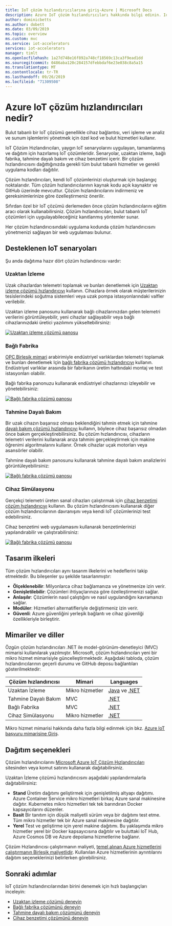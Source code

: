 ```yaml
---
title: IoT çözüm hızlandırıcılarına giriş-Azure | Microsoft Docs
description: Azure IoT çözüm hızlandırıcıları hakkında bilgi edinin. IoT çözüm hızlandırıcıları, IoT çözümlerini dağıtmak için kullanılan tam kapsamlı, uçtan uca ve dağıtıma hazır sistemlerdir.
author: dominicbetts
ms.author: dobett
ms.date: 03/09/2019
ms.topic: overview
ms.custom: mvc
ms.service: iot-accelerators
services: iot-accelerators
manager: timlt
ms.openlocfilehash: 1a27d748e16f892a748cf18569c13ca3f9ead1dd
ms.sourcegitcommit: 0486aba120c284157dfebbdaf6e23e038c8a5a15
ms.translationtype: MT
ms.contentlocale: tr-TR
ms.lasthandoff: 09/26/2019
ms.locfileid: "71309508"
---
```

# <a name="what-are-azure-iot-solution-accelerators"></a>Azure IoT çözüm hızlandırıcıları nedir?

Bulut tabanlı bir IoT çözümü genellikle cihaz bağlantısı, veri işleme ve analiz ve sunum işlemlerini yönetmek için özel kod ve bulut hizmetleri kullanır.

IoT Çözüm Hızlandırıcıları, yaygın IoT senaryolarını uygulayan, tamamlanmış ve dağıtım için hazırlamış IoT çözümleridir. Senaryolar, uzaktan izleme, bağlı fabrika, tahmine dayalı bakım ve cihaz benzetimi içerir. Bir çözüm hızlandırıcısını dağıttığınızda gerekli tüm bulut tabanlı hizmetler ve gerekli uygulama kodları dağıtılır.

Çözüm hızlandırıcıları, kendi IoT çözümlerinizi oluşturmak için başlangıç noktalarıdır. Tüm çözüm hızlandırıcılarının kaynak kodu açık kaynaktır ve GitHub üzerinde mevcuttur. Çözüm hızlandırıcılarını indirmeniz ve gereksinimlerinize göre özelleştirmeniz önerilir.

Sıfırdan özel bir IoT çözümü derlemeden önce çözüm hızlandırıcılarını eğitim aracı olarak kullanabilirsiniz. Çözüm hızlandırıcıları, bulut tabanlı IoT çözümleri için uygulayabileceğiniz kanıtlanmış yöntemler sunar.

Her çözüm hızlandırıcısındaki uygulama kodunda çözüm hızlandırıcısını yönetmenizi sağlayan bir web uygulaması bulunur.

## <a name="supported-iot-scenarios"></a>Desteklenen IoT senaryoları

Şu anda dağıtıma hazır dört çözüm hızlandırıcısı vardır:

### <a name="remote-monitoring"></a>Uzaktan İzleme

Uzak cihazlardan telemetri toplamak ve bunları denetlemek için [Uzaktan izleme çözümü hızlandırıcıyı](iot-accelerators-remote-monitoring-sample-walkthrough.md) kullanın. Cihazlara örnek olarak müşterilerinizin tesislerindeki soğutma sistemleri veya uzak pompa istasyonlarındaki valfler verilebilir.

Uzaktan izleme panosunu kullanarak bağlı cihazlarınızdan gelen telemetri verilerini görüntüleyebilir, yeni cihazlar sağlayabilir veya bağlı cihazlarınızdaki üretici yazılımını yükseltebilirsiniz:

[![Uzaktan izleme çözümü panosu](./media/about-iot-accelerators/rm-dashboard-inline.png)](./media/about-iot-accelerators/rm-dashboard-expanded.png#lightbox)

### <a name="connected-factory"></a>Bağlı Fabrika

[OPC Birleşik mimari](https://opcfoundation.org/about/opc-technologies/opc-ua/) arabirimiyle endüstriyel varlıklardan telemetri toplamak ve bunları denetlemek Için [bağlı fabrika çözümü hızlandırıcıyı](iot-accelerators-connected-factory-features.md) kullanın. Endüstriyel varlıklar arasında bir fabrikanın üretim hattındaki montaj ve test istasyonları olabilir.

Bağlı fabrika panonuzu kullanarak endüstriyel cihazlarınızı izleyebilir ve yönetebilirsiniz:

[![Bağlı fabrika çözümü panosu](./media/about-iot-accelerators/cf-dashboard-inline.png)](./media/about-iot-accelerators/cf-dashboard-expanded.png#lightbox)

### <a name="predictive-maintenance"></a>Tahmine Dayalı Bakım

Bir uzak cihazın başarısız olması beklendiğini tahmin etmek için tahmine [dayalı bakım çözümü hızlandırıcıyı](iot-accelerators-predictive-walkthrough.md) kullanın, böylece cihaz başarısız olmadan önce bakım gerçekleştirebilirsiniz. Bu çözüm hızlandırıcısı, cihazların telemetri verilerini kullanarak arıza tahmini gerçekleştirmek için makine öğrenimi algoritmalarını kullanır. Örnek cihazlar uçak motorları veya asansörler olabilir.

Tahmine dayalı bakım panosunu kullanarak tahmine dayalı bakım analizlerini görüntüleyebilirsiniz:

[![Bağlı fabrika çözümü panosu](./media/about-iot-accelerators/pm-dashboard-inline.png)](./media/about-iot-accelerators/pm-dashboard-expanded.png#lightbox)

### <a name="device-simulation"></a>Cihaz Simülasyonu

Gerçekçi telemetri üreten sanal cihazları çalıştırmak için [cihaz benzetimi çözüm hızlandırıcıyı](iot-accelerators-device-simulation-overview.md) kullanın. Bu çözüm hızlandırıcısını kullanarak diğer çözüm hızlandırıcılarının davranışını veya kendi IoT çözümlerinizi test edebilirsiniz.

Cihaz benzetimi web uygulamasını kullanarak benzetimlerinizi yapılandırabilir ve çalıştırabilirsiniz:

[![Bağlı fabrika çözümü panosu](./media/about-iot-accelerators/ds-dashboard-inline.png)](./media/about-iot-accelerators/ds-dashboard-expanded.png#lightbox)

## <a name="design-principles"></a>Tasarım ilkeleri

Tüm çözüm hızlandırıcıları aynı tasarım ilkelerini ve hedeflerini takip etmektedir. Bu bileşenler şu şekilde tasarlanmıştır:

* **Ölçeklenebilir**: Milyonlarca cihaz bağlamanıza ve yönetmenize izin verir.
* **Genişletilebilir**: Çözümleri ihtiyaçlarınıza göre özelleştirmenizi sağlar.
* **Anlaşılır**: Çözümlerin nasıl çalıştığını ve nasıl uygulandığını kavramanızı sağlar.
* **Modüler**: Hizmetleri alternatifleriyle değiştirmeniz izin verir.
* **Güvenli**: Azure güvenliğini yerleşik bağlantı ve cihaz güvenliği özellikleriyle birleştirir.

## <a name="architectures-and-languages"></a>Mimariler ve diller

Özgün çözüm hızlandırıcıları .NET ile model-görünüm-denetleyici (MVC) mimarisi kullanılarak yazılmıştır. Microsoft, çözüm hızlandırıcıları yeni bir mikro hizmet mimarisiyle güncelleştirmektedir. Aşağıdaki tabloda, çözüm hızlandırıcılarının geçerli durumu ve GitHub deposu bağlantıları gösterilmektedir:

| Çözüm hızlandırıcısı   | Mimari  | Languages     |
| ---------------------- | ------------- | ------------- |
| Uzaktan İzleme      | Mikro hizmetler | [Java](https://github.com/Azure/azure-iot-pcs-remote-monitoring-java) ve [.NET](https://github.com/Azure/azure-iot-pcs-remote-monitoring-dotnet) |
| Tahmine Dayalı Bakım | MVC           | [.NET](https://github.com/Azure/azure-iot-predictive-maintenance)          |
| Bağlı Fabrika      | MVC           | [.NET](https://github.com/Azure/azure-iot-connected-factory)          |
| Cihaz Simülasyonu      | Mikro hizmetler | [.NET](https://github.com/Azure/device-simulation-dotnet)          |

Mikro hizmet mimarisi hakkında daha fazla bilgi edinmek için bkz. [Azure IoT başvuru mimarisine Giriş](https://docs.microsoft.com/azure/architecture/reference-architectures/iot/).

## <a name="deployment-options"></a>Dağıtım seçenekleri

Çözüm hızlandırıcılarını [Microsoft Azure IoT Çözüm Hızlandırıcıları](https://www.azureiotsolutions.com/Accelerators#) sitesinden veya komut satırını kullanarak dağıtabilirsiniz.

Uzaktan İzleme çözümü hızlandırıcısını aşağıdaki yapılandırmalarla dağıtabilirsiniz:

* **Stand** Üretim dağıtımı geliştirmek için genişletilmiş altyapı dağıtımı. Azure Container Service mikro hizmetleri birkaç Azure sanal makinesine dağıtır. Kubernetes mikro hizmetleri tek tek barındıran Docker kapsayıcılarını düzenler.
* **Basit** Bir tanıtım için düşük maliyetli sürüm veya bir dağıtımı test etme. Tüm mikro hizmetler tek bir Azure sanal makinesine dağıtılır.
* **Yerel** Test ve geliştirme için yerel makine dağıtımı. Bu yaklaşımda mikro hizmetler yerel bir Docker kapsayıcısına dağıtılır ve buluttaki IoT Hub, Azure Cosmos DB ve Azure depolama hizmetlerine bağlanır.

Çözüm Hızlandırıcısı çalıştırmanın maliyeti, [temel alınan Azure hizmetlerini çalıştırmanın Birleşik maliyetlidir](https://azure.microsoft.com/pricing). Kullanılan Azure hizmetlerinin ayrıntılarını dağıtım seçeneklerinizi belirlerken görebilirsiniz.

## <a name="next-steps"></a>Sonraki adımlar

IoT çözüm hızlandırıcılarından birini denemek için hızlı başlangıçları inceleyin:

* [Uzaktan izleme çözümü deneyin](quickstart-remote-monitoring-deploy.md)
* [Bağlı fabrika çözümünü deneyin](quickstart-connected-factory-deploy.md)
* [Tahmine dayalı bakım çözümünü deneyin](quickstart-predictive-maintenance-deploy.md)
* [Cihaz benzetimi çözümünü deneyin](quickstart-device-simulation-deploy.md)
